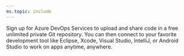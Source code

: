 ```yaml
---
ms.topic: include
---
```


Sign up for Azure DevOps Services to upload and share code in a free unlimited private Git repository.
You can then connect to your favorite development tool like Eclipse, Xcode, Visual Studio, IntelliJ,
or Android Studio to work on apps anytime, anywhere.